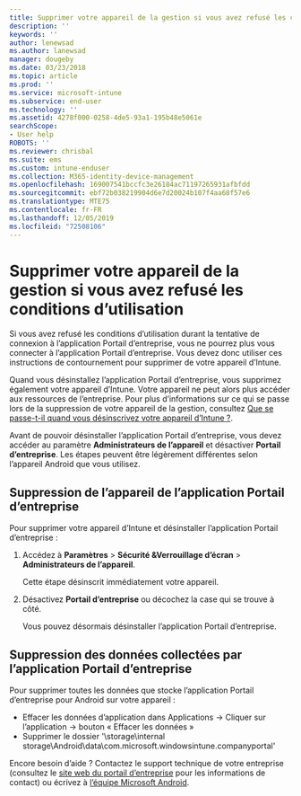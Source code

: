 ```yaml
---
title: Supprimer votre appareil de la gestion si vous avez refusé les conditions d’utilisation | Microsoft Docs
description: ''
keywords: ''
author: lenewsad
ms.author: lanewsad
manager: dougeby
ms.date: 03/23/2018
ms.topic: article
ms.prod: ''
ms.service: microsoft-intune
ms.subservice: end-user
ms.technology: ''
ms.assetid: 4278f000-0258-4de5-93a1-195b48e5061e
searchScope:
- User help
ROBOTS: ''
ms.reviewer: chrisbal
ms.suite: ems
ms.custom: intune-enduser
ms.collection: M365-identity-device-management
ms.openlocfilehash: 169007541bccfc3e26184ac71197265931afbfdd
ms.sourcegitcommit: ebf72b038219904d6e7d20024b107f4aa68f57e6
ms.translationtype: MTE75
ms.contentlocale: fr-FR
ms.lasthandoff: 12/05/2019
ms.locfileid: "72508106"
---
```

# <a name="remove-your-device-from-management-if-you-declined-terms-of-use"></a>Supprimer votre appareil de la gestion si vous avez refusé les conditions d’utilisation

Si vous avez refusé les conditions d’utilisation durant la tentative de connexion à l’application Portail d’entreprise, vous ne pourrez plus vous connecter à l’application Portail d’entreprise. Vous devez donc utiliser ces instructions de contournement pour supprimer de votre appareil d’Intune.

Quand vous désinstallez l’application Portail d’entreprise, vous supprimez également votre appareil d’Intune. Votre appareil ne peut alors plus accéder aux ressources de l’entreprise. Pour plus d’informations sur ce qui se passe lors de la suppression de votre appareil de la gestion, consultez [Que se passe-t-il quand vous désinscrivez votre appareil d’Intune ?](what-happens-if-you-unenroll-your-device-from-intune-android.md).

Avant de pouvoir désinstaller l’application Portail d’entreprise, vous devez accéder au paramètre **Administrateurs de l’appareil** et désactiver **Portail d’entreprise**. Les étapes peuvent être légèrement différentes selon l’appareil Android que vous utilisez.

## <a name="removing-the-device-from-the-company-portal-app"></a>Suppression de l’appareil de l’application Portail d’entreprise

Pour supprimer votre appareil d’Intune et désinstaller l’application Portail d’entreprise :

1. Accédez à **Paramètres** &gt; **Sécurité &amp;Verrouillage d’écran** &gt; **Administrateurs de l’appareil**.

    Cette étape désinscrit immédiatement votre appareil.

2. Désactivez **Portail d’entreprise** ou décochez la case qui se trouve à côté.

    Vous pouvez désormais désinstaller l’application Portail d’entreprise.

## <a name="removing-data-collected-by-the-company-portal-app"></a>Suppression des données collectées par l’application Portail d’entreprise

Pour supprimer toutes les données que stocke l’application Portail d’entreprise pour Android sur votre appareil :

- Effacer les données d’application dans Applications -> Cliquer sur l’application -> bouton « Effacer les données »
- Supprimer le dossier '\storage\internal storage\Android\data\com.microsoft.windowsintune.companyportal'


Encore besoin d’aide ? Contactez le support technique de votre entreprise (consultez le [site web du portail d’entreprise](https://go.microsoft.com/fwlink/?linkid=2010980) pour les informations de contact) ou écrivez à <a href="mailto:wintunedroidfbk@microsoft.com?subject=I'm having unenrolling my Android device&body=Describe the issue you're experiencing here.">l’équipe Microsoft Android</a>.
